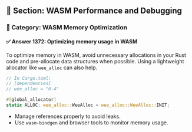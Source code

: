 ## 📘 Section: WASM Performance and Debugging
### 🔹 Category: WASM Memory Optimization
#### ✅ Answer 1372: Optimizing memory usage in WASM

To optimize memory in WASM, avoid unnecessary allocations in your Rust code and pre-allocate data structures when possible. Using a lightweight allocator like `wee_alloc` can also help.

```rust
// In Cargo.toml:
// [dependencies]
// wee_alloc = "0.4"

#[global_allocator]
static ALLOC: wee_alloc::WeeAlloc = wee_alloc::WeeAlloc::INIT;
```

- Manage references properly to avoid leaks.
- Use `wasm-bindgen` and browser tools to monitor memory usage.
